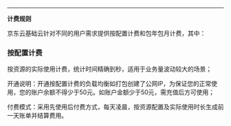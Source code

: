 ****

**计费规则**

京东云基础云针对不同的用户需求提供按配置计费和包年包月计费，其中：

### **按配置计费**

按资源的实际使用计费，统计时间精确到秒，适用于业务量波动较大的场景；

开通说明：开通按配置计费的负载均衡如打包创建了公网IP，为保证您的正常使用，您的账户余额不得少于50元。如账户金额少于50元，需充值后方可使用；

付费模式：采用先使用后付费方式，每天凌晨，按资源配置及实际使用时长生成前一天账单并结算费用。